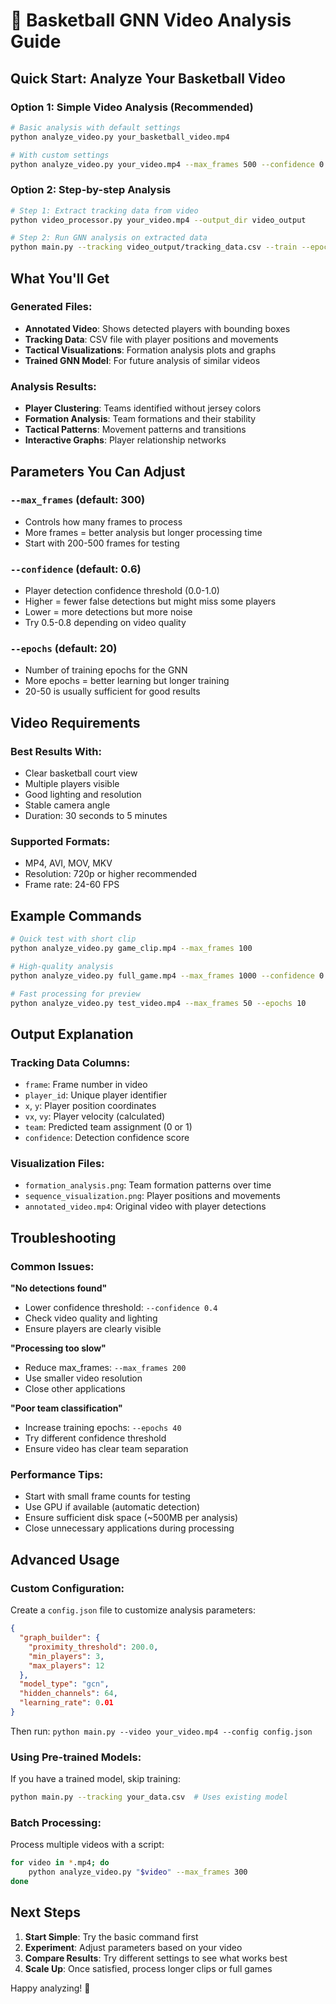 # 🏀 Basketball GNN Video Analysis Guide

## Quick Start: Analyze Your Basketball Video

### Option 1: Simple Video Analysis (Recommended)
```bash
# Basic analysis with default settings
python analyze_video.py your_basketball_video.mp4

# With custom settings
python analyze_video.py your_video.mp4 --max_frames 500 --confidence 0.7 --epochs 30
```

### Option 2: Step-by-step Analysis
```bash
# Step 1: Extract tracking data from video
python video_processor.py your_video.mp4 --output_dir video_output

# Step 2: Run GNN analysis on extracted data
python main.py --tracking video_output/tracking_data.csv --train --epochs 50
```

## What You'll Get

### Generated Files:
- **Annotated Video**: Shows detected players with bounding boxes
- **Tracking Data**: CSV file with player positions and movements
- **Tactical Visualizations**: Formation analysis plots and graphs
- **Trained GNN Model**: For future analysis of similar videos

### Analysis Results:
- **Player Clustering**: Teams identified without jersey colors
- **Formation Analysis**: Team formations and their stability
- **Tactical Patterns**: Movement patterns and transitions
- **Interactive Graphs**: Player relationship networks

## Parameters You Can Adjust

### `--max_frames` (default: 300)
- Controls how many frames to process
- More frames = better analysis but longer processing time
- Start with 200-500 frames for testing

### `--confidence` (default: 0.6)
- Player detection confidence threshold (0.0-1.0)
- Higher = fewer false detections but might miss some players
- Lower = more detections but more noise
- Try 0.5-0.8 depending on video quality

### `--epochs` (default: 20)
- Number of training epochs for the GNN
- More epochs = better learning but longer training
- 20-50 is usually sufficient for good results

## Video Requirements

### Best Results With:
- Clear basketball court view
- Multiple players visible
- Good lighting and resolution
- Stable camera angle
- Duration: 30 seconds to 5 minutes

### Supported Formats:
- MP4, AVI, MOV, MKV
- Resolution: 720p or higher recommended
- Frame rate: 24-60 FPS

## Example Commands

```bash
# Quick test with short clip
python analyze_video.py game_clip.mp4 --max_frames 100

# High-quality analysis
python analyze_video.py full_game.mp4 --max_frames 1000 --confidence 0.8 --epochs 50

# Fast processing for preview
python analyze_video.py test_video.mp4 --max_frames 50 --epochs 10
```

## Output Explanation

### Tracking Data Columns:
- `frame`: Frame number in video
- `player_id`: Unique player identifier
- `x`, `y`: Player position coordinates
- `vx`, `vy`: Player velocity (calculated)
- `team`: Predicted team assignment (0 or 1)
- `confidence`: Detection confidence score

### Visualization Files:
- `formation_analysis.png`: Team formation patterns over time
- `sequence_visualization.png`: Player positions and movements
- `annotated_video.mp4`: Original video with player detections

## Troubleshooting

### Common Issues:

**"No detections found"**
- Lower confidence threshold: `--confidence 0.4`
- Check video quality and lighting
- Ensure players are clearly visible

**"Processing too slow"**
- Reduce max_frames: `--max_frames 200`
- Use smaller video resolution
- Close other applications

**"Poor team classification"**
- Increase training epochs: `--epochs 40`
- Try different confidence threshold
- Ensure video has clear team separation

### Performance Tips:
- Start with small frame counts for testing
- Use GPU if available (automatic detection)
- Ensure sufficient disk space (~500MB per analysis)
- Close unnecessary applications during processing

## Advanced Usage

### Custom Configuration:
Create a `config.json` file to customize analysis parameters:

```json
{
  "graph_builder": {
    "proximity_threshold": 200.0,
    "min_players": 3,
    "max_players": 12
  },
  "model_type": "gcn",
  "hidden_channels": 64,
  "learning_rate": 0.01
}
```

Then run: `python main.py --video your_video.mp4 --config config.json`

### Using Pre-trained Models:
If you have a trained model, skip training:
```bash
python main.py --tracking your_data.csv  # Uses existing model
```

### Batch Processing:
Process multiple videos with a script:
```bash
for video in *.mp4; do
    python analyze_video.py "$video" --max_frames 300
done
```

## Next Steps

1. **Start Simple**: Try the basic command first
2. **Experiment**: Adjust parameters based on your video
3. **Compare Results**: Try different settings to see what works best
4. **Scale Up**: Once satisfied, process longer clips or full games

Happy analyzing! 🚀
